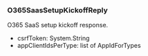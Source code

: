 ### O365SaasSetupKickoffReply
O365 SaaS setup kickoff response.

- csrfToken: System.String
- appClientIdsPerType: list of AppIdForTypes
